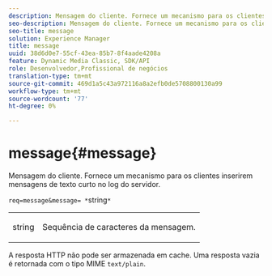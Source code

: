 ```yaml
---
description: Mensagem do cliente. Fornece um mecanismo para os clientes inserirem mensagens de texto curto no log do servidor.
seo-description: Mensagem do cliente. Fornece um mecanismo para os clientes inserirem mensagens de texto curto no log do servidor.
seo-title: message
solution: Experience Manager
title: message
uuid: 38d6d0e7-55cf-43ea-85b7-8f4aade4208a
feature: Dynamic Media Classic, SDK/API
role: Desenvolvedor,Profissional de negócios
translation-type: tm+mt
source-git-commit: 469d1a5c43a972116a8a2efb0de5708800130a99
workflow-type: tm+mt
source-wordcount: '77'
ht-degree: 0%

---
```



# message{#message}

Mensagem do cliente. Fornece um mecanismo para os clientes inserirem mensagens de texto curto no log do servidor.

`req=message&message= *`string`*`

<table id="simpletable_9AF29AA336C4447BBC2FD4A7D43ED91B"> 
 <tr class="strow"> 
  <td class="stentry"> <p><span class="varname"> string</span> </p> </td> 
  <td class="stentry"> <p>Sequência de caracteres da mensagem. </p></td> 
 </tr> 
</table>

A resposta HTTP não pode ser armazenada em cache. Uma resposta vazia é retornada com o tipo MIME `text/plain`.
